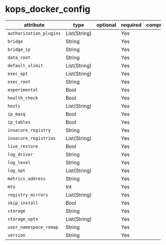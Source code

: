 # kops_docker_config

| attribute | type | optional | required | computed |
| --- | --- | --- | --- | --- |
| `authorization_plugins` | List(String) |  | Yes |  |
| `bridge` | String |  | Yes |  |
| `bridge_ip` | String |  | Yes |  |
| `data_root` | String |  | Yes |  |
| `default_ulimit` | List(String) |  | Yes |  |
| `exec_opt` | List(String) |  | Yes |  |
| `exec_root` | String |  | Yes |  |
| `experimental` | Bool |  | Yes |  |
| `health_check` | Bool |  | Yes |  |
| `hosts` | List(String) |  | Yes |  |
| `ip_masq` | Bool |  | Yes |  |
| `ip_tables` | Bool |  | Yes |  |
| `insecure_registry` | String |  | Yes |  |
| `insecure_registries` | List(String) |  | Yes |  |
| `live_restore` | Bool |  | Yes |  |
| `log_driver` | String |  | Yes |  |
| `log_level` | String |  | Yes |  |
| `log_opt` | List(String) |  | Yes |  |
| `metrics_address` | String |  | Yes |  |
| `mtu` | Int |  | Yes |  |
| `registry_mirrors` | List(String) |  | Yes |  |
| `skip_install` | Bool |  | Yes |  |
| `storage` | String |  | Yes |  |
| `storage_opts` | List(String) |  | Yes |  |
| `user_namespace_remap` | String |  | Yes |  |
| `version` | String |  | Yes |  |
